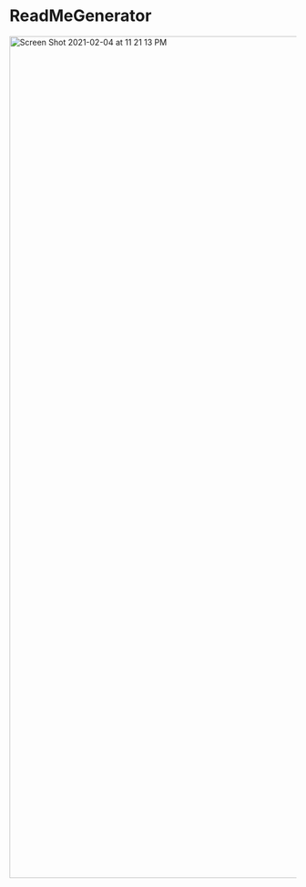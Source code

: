 # ReadMeGenerator


<img width="1479" alt="Screen Shot 2021-02-04 at 11 21 13 PM" src="https://user-images.githubusercontent.com/75397309/111547874-d4599300-8747-11eb-9361-585ee6a599b1.png">
